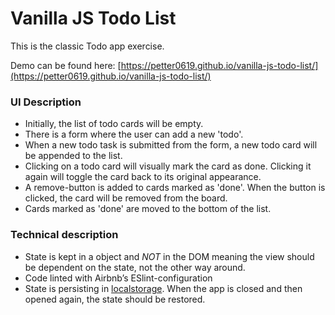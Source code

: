 # Vanilla JS Todo List

This is the classic Todo app exercise. 

Demo can be found here: [https://petter0619.github.io/vanilla-js-todo-list/](https://petter0619.github.io/vanilla-js-todo-list/)

### UI Description
* Initially, the list of todo cards will be empty.
* There is a form where the user can add a new 'todo'.
* When a new todo task is submitted from the form, a new todo card will be appended to the list.
* Clicking on a todo card will visually mark the card as done. Clicking it again will toggle the card back to its original appearance. 
* A remove-button is added to cards marked as 'done'. When the button is clicked, the card will be removed from the board.
* Cards marked as 'done' are moved to the bottom of the list.

### Technical description
* State is kept in a object and *NOT* in the DOM meaning the view should be dependent on the state, not the other way around.
* Code linted with Airbnb’s ESlint-configuration
* State is persisting in [localstorage](https://developer.mozilla.org/en-US/docs/Web/API/Window/localStorage). When the app is closed and then opened again, the state should be restored.
